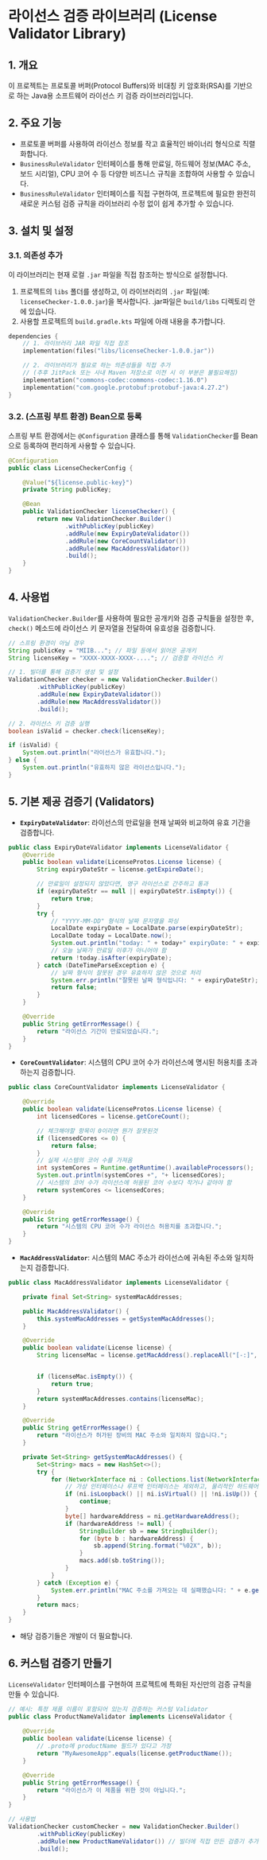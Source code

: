 # **라이선스 검증 라이브러리 (License Validator Library)**

## **1. 개요**

이 프로젝트는 프로토콜 버퍼(Protocol Buffers)와 비대칭 키 암호화(RSA)를 기반으로 하는 Java용 소프트웨어 라이선스 키 검증 라이브러리입니다. 


## **2. 주요 기능**

* 프로토콜 버퍼를 사용하여 라이선스 정보를 작고 효율적인 바이너리 형식으로 직렬화합니다.
* `BusinessRuleValidator` 인터페이스를 통해 만료일, 하드웨어 정보(MAC 주소, 보드 시리얼), CPU 코어 수 등 다양한 비즈니스 규칙을 조합하여 사용할 수 있습니다.
*  `BusinessRuleValidator` 인터페이스를 직접 구현하여, 프로젝트에 필요한 완전히 새로운 커스텀 검증 규칙을 라이브러리 수정 없이 쉽게 추가할 수 있습니다.

## **3. 설치 및 설정**

### **3.1. 의존성 추가**
이 라이브러리는 현재 로컬 `.jar` 파일을 직접 참조하는 방식으로 설정합니다.

1.  프로젝트의 `libs` 폴더를 생성하고, 이 라이브러리의 `.jar` 파일(예: `licenseChecker-1.0.0.jar`)을 복사합니다. .jar파일은 `build/libs` 디렉토리 안에 있습니다.
2.  사용할 프로젝트의 `build.gradle.kts` 파일에 아래 내용을 추가합니다.

~~~kotlin
dependencies {
    // 1. 라이브러리 JAR 파일 직접 참조
    implementation(files("libs/licenseChecker-1.0.0.jar"))

    // 2. 라이브러리가 필요로 하는 의존성들을 직접 추가
    // (추후 JitPack 또는 사내 Maven 저장소로 이전 시 이 부분은 불필요해짐)
    implementation("commons-codec:commons-codec:1.16.0")
    implementation("com.google.protobuf:protobuf-java:4.27.2")
}
~~~

### **3.2. (스프링 부트 환경) Bean으로 등록**
스프링 부트 환경에서는 `@Configuration` 클래스를 통해 `ValidationChecker`를 Bean으로 등록하여 편리하게 사용할 수 있습니다.

~~~java
@Configuration
public class LicenseCheckerConfig {

    @Value("${license.public-key}")
    private String publicKey;

    @Bean
    public ValidationChecker licenseChecker() {
        return new ValidationChecker.Builder()
                .withPublicKey(publicKey)
                .addRule(new ExpiryDateValidator())
                .addRule(new CoreCountValidator())
                .addRule(new MacAddressValidator())
                .build();
    }
}
~~~

## **4. 사용법**

`ValidationChecker.Builder`를 사용하여 필요한 공개키와 검증 규칙들을 설정한 후, `check()` 메소드에 라이선스 키 문자열을 전달하여 유효성을 검증합니다.

~~~java
// 스프링 환경이 아닐 경우
String publicKey = "MIIB..."; // 파일 등에서 읽어온 공개키
String licenseKey = "XXXX-XXXX-XXXX-...."; // 검증할 라이선스 키

// 1. 빌더를 통해 검증기 생성 및 설정
ValidationChecker checker = new ValidationChecker.Builder()
        .withPublicKey(publicKey)
        .addRule(new ExpiryDateValidator())
        .addRule(new MacAddressValidator())
        .build();

// 2. 라이선스 키 검증 실행
boolean isValid = checker.check(licenseKey);

if (isValid) {
    System.out.println("라이선스가 유효합니다.");
} else {
    System.out.println("유효하지 않은 라이선스입니다.");
}
~~~

## **5. 기본 제공 검증기 (Validators)**

* **`ExpiryDateValidator`**: 라이선스의 만료일을 현재 날짜와 비교하여 유효 기간을 검증합니다.
```java
public class ExpiryDateValidator implements LicenseValidator {
    @Override
    public boolean validate(LicenseProtos.License license) {
        String expiryDateStr = license.getExpireDate();

        // 만료일이 설정되지 않았다면, 영구 라이선스로 간주하고 통과
        if (expiryDateStr == null || expiryDateStr.isEmpty()) {
            return true;
        }
        try {
            // "YYYY-MM-DD" 형식의 날짜 문자열을 파싱
            LocalDate expiryDate = LocalDate.parse(expiryDateStr);
            LocalDate today = LocalDate.now();
            System.out.println("today: " + today+" expiryDate: " + expiryDate);
            // 오늘 날짜가 만료일 이후가 아니어야 함
            return !today.isAfter(expiryDate);
        } catch (DateTimeParseException e) {
            // 날짜 형식이 잘못된 경우 유효하지 않은 것으로 처리
            System.err.println("잘못된 날짜 형식입니다: " + expiryDateStr);
            return false;
        }
    }

    @Override
    public String getErrorMessage() {
        return "라이선스 기간이 만료되었습니다.";
    }
}
```
  
* **`CoreCountValidator`**: 시스템의 CPU 코어 수가 라이선스에 명시된 허용치를 초과하는지 검증합니다.
```java
public class CoreCountValidator implements LicenseValidator {

    @Override
    public boolean validate(LicenseProtos.License license) {
        int licensedCores = license.getCoreCount();

        // 체크해야할 항목이 0이라면 뭔가 잘못된것
        if (licensedCores <= 0) {
            return false;
        }
        // 실제 시스템의 코어 수를 가져옴
        int systemCores = Runtime.getRuntime().availableProcessors();
        System.out.println(systemCores +", "+ licensedCores);
        // 시스템의 코어 수가 라이선스에 허용된 코어 수보다 작거나 같아야 함
        return systemCores <= licensedCores;
    }

    @Override
    public String getErrorMessage() {
        return "시스템의 CPU 코어 수가 라이선스 허용치를 초과합니다.";
    }
}

```
  
* **`MacAddressValidator`**: 시스템의 MAC 주소가 라이선스에 귀속된 주소와 일치하는지 검증합니다.
```java
public class MacAddressValidator implements LicenseValidator {

    private final Set<String> systemMacAddresses;

    public MacAddressValidator() {
        this.systemMacAddresses = getSystemMacAddresses();
    }

    @Override
    public boolean validate(License license) {
        String licenseMac = license.getMacAddress().replaceAll("[-:]", "").toUpperCase();


        if (licenseMac.isEmpty()) {
            return true;
        }
        return systemMacAddresses.contains(licenseMac);
    }

    @Override
    public String getErrorMessage() {
        return "라이선스가 허가된 장비의 MAC 주소와 일치하지 않습니다.";
    }

    private Set<String> getSystemMacAddresses() {
        Set<String> macs = new HashSet<>();
        try {
            for (NetworkInterface ni : Collections.list(NetworkInterface.getNetworkInterfaces())) {
                // 가상 인터페이스나 루프백 인터페이스는 제외하고, 물리적인 하드웨어 주소만 필터링
                if (ni.isLoopback() || ni.isVirtual() || !ni.isUp()) {
                    continue;
                }
                byte[] hardwareAddress = ni.getHardwareAddress();
                if (hardwareAddress != null) {
                    StringBuilder sb = new StringBuilder();
                    for (byte b : hardwareAddress) {
                        sb.append(String.format("%02X", b));
                    }
                    macs.add(sb.toString());
                }
            }
        } catch (Exception e) {
            System.err.println("MAC 주소를 가져오는 데 실패했습니다: " + e.getMessage());
        }
        return macs;
    }
}
```
  
* 해당 검증기들은 개발이 더 필요합니다.

## **6. 커스텀 검증기 만들기**

`LicenseValidator` 인터페이스를 구현하여 프로젝트에 특화된 자신만의 검증 규칙을 만들 수 있습니다.

~~~java
// 예시: 특정 제품 이름이 포함되어 있는지 검증하는 커스텀 Validator
public class ProductNameValidator implements LicenseValidator {
    
    @Override
    public boolean validate(License license) {
        // .proto에 productName 필드가 있다고 가정
        return "MyAwesomeApp".equals(license.getProductName());
    }

    @Override
    public String getErrorMessage() {
        return "라이선스가 이 제품을 위한 것이 아닙니다.";
    }
}

// 사용법
ValidationChecker customChecker = new ValidationChecker.Builder()
        .withPublicKey(publicKey)
        .addRule(new ProductNameValidator()) // 빌더에 직접 만든 검증기 추가
        .build();
~~~
